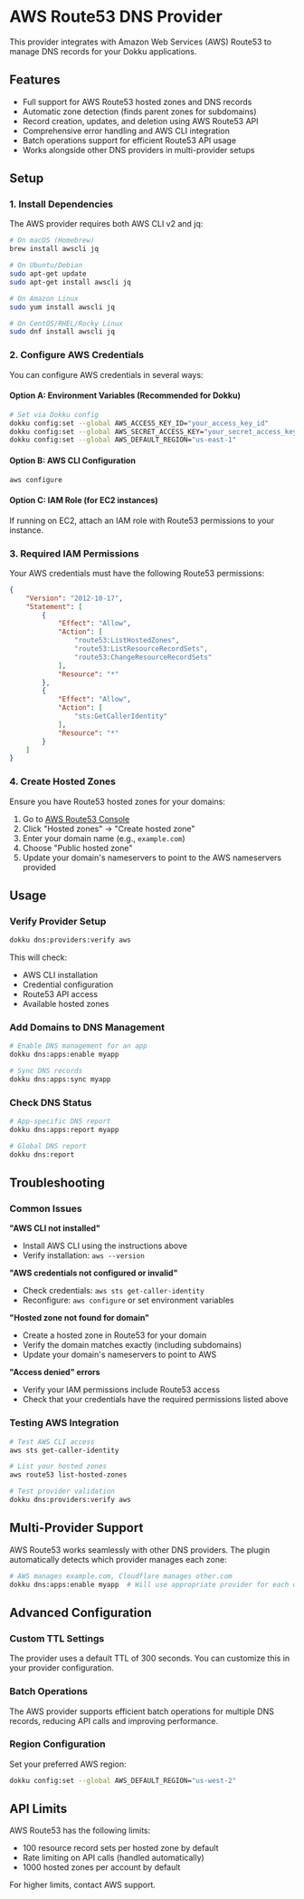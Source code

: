 # AWS Route53 DNS Provider

This provider integrates with Amazon Web Services (AWS) Route53 to manage DNS records for your Dokku applications.

## Features

- Full support for AWS Route53 hosted zones and DNS records
- Automatic zone detection (finds parent zones for subdomains)
- Record creation, updates, and deletion using AWS Route53 API
- Comprehensive error handling and AWS CLI integration
- Batch operations support for efficient Route53 API usage
- Works alongside other DNS providers in multi-provider setups

## Setup

### 1. Install Dependencies

The AWS provider requires both AWS CLI v2 and jq:

```bash
# On macOS (Homebrew)
brew install awscli jq

# On Ubuntu/Debian
sudo apt-get update
sudo apt-get install awscli jq

# On Amazon Linux
sudo yum install awscli jq

# On CentOS/RHEL/Rocky Linux
sudo dnf install awscli jq
```

### 2. Configure AWS Credentials

You can configure AWS credentials in several ways:

#### Option A: Environment Variables (Recommended for Dokku)
```bash
# Set via Dokku config
dokku config:set --global AWS_ACCESS_KEY_ID="your_access_key_id"
dokku config:set --global AWS_SECRET_ACCESS_KEY="your_secret_access_key"
dokku config:set --global AWS_DEFAULT_REGION="us-east-1"
```

#### Option B: AWS CLI Configuration
```bash
aws configure
```

#### Option C: IAM Role (for EC2 instances)
If running on EC2, attach an IAM role with Route53 permissions to your instance.

### 3. Required IAM Permissions

Your AWS credentials must have the following Route53 permissions:

```json
{
    "Version": "2012-10-17",
    "Statement": [
        {
            "Effect": "Allow",
            "Action": [
                "route53:ListHostedZones",
                "route53:ListResourceRecordSets",
                "route53:ChangeResourceRecordSets"
            ],
            "Resource": "*"
        },
        {
            "Effect": "Allow",
            "Action": [
                "sts:GetCallerIdentity"
            ],
            "Resource": "*"
        }
    ]
}
```

### 4. Create Hosted Zones

Ensure you have Route53 hosted zones for your domains:

1. Go to [AWS Route53 Console](https://console.aws.amazon.com/route53/)
2. Click "Hosted zones" → "Create hosted zone"
3. Enter your domain name (e.g., `example.com`)
4. Choose "Public hosted zone"
5. Update your domain's nameservers to point to the AWS nameservers provided

## Usage

### Verify Provider Setup

```bash
dokku dns:providers:verify aws
```

This will check:
- AWS CLI installation
- Credential configuration
- Route53 API access
- Available hosted zones

### Add Domains to DNS Management

```bash
# Enable DNS management for an app
dokku dns:apps:enable myapp

# Sync DNS records
dokku dns:apps:sync myapp
```

### Check DNS Status

```bash
# App-specific DNS report
dokku dns:apps:report myapp

# Global DNS report
dokku dns:report
```

## Troubleshooting

### Common Issues

**"AWS CLI not installed"**
- Install AWS CLI using the instructions above
- Verify installation: `aws --version`

**"AWS credentials not configured or invalid"**
- Check credentials: `aws sts get-caller-identity`
- Reconfigure: `aws configure` or set environment variables

**"Hosted zone not found for domain"**
- Create a hosted zone in Route53 for your domain
- Verify the domain matches exactly (including subdomains)
- Update your domain's nameservers to point to AWS

**"Access denied" errors**
- Verify your IAM permissions include Route53 access
- Check that your credentials have the required permissions listed above

### Testing AWS Integration

```bash
# Test AWS CLI access
aws sts get-caller-identity

# List your hosted zones
aws route53 list-hosted-zones

# Test provider validation
dokku dns:providers:verify aws
```

## Multi-Provider Support

AWS Route53 works seamlessly with other DNS providers. The plugin automatically detects which provider manages each zone:

```bash
# AWS manages example.com, Cloudflare manages other.com
dokku dns:apps:enable myapp  # Will use appropriate provider for each domain
```

## Advanced Configuration

### Custom TTL Settings

The provider uses a default TTL of 300 seconds. You can customize this in your provider configuration.

### Batch Operations

The AWS provider supports efficient batch operations for multiple DNS records, reducing API calls and improving performance.

### Region Configuration

Set your preferred AWS region:

```bash
dokku config:set --global AWS_DEFAULT_REGION="us-west-2"
```

## API Limits

AWS Route53 has the following limits:
- 100 resource record sets per hosted zone by default
- Rate limiting on API calls (handled automatically)
- 1000 hosted zones per account by default

For higher limits, contact AWS support.